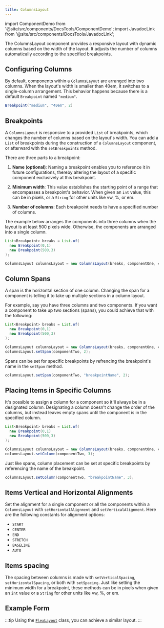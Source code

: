 ```yaml
---
title: ColumnsLayout
---
```


import ComponentDemo from '@site/src/components/DocsTools/ComponentDemo';
import JavadocLink from '@site/src/components/DocsTools/JavadocLink';

The <JavadocLink type="foundation" location="com/webforj/component/layout/columnslayout" code='true'>ColumnsLayout</JavadocLink> component provides a responsive layout with dynamic columns based on the width of the layout. It adjusts the number of columns automatically according to the specified breakpoints.

<ComponentDemo 
path='https://demo.webforj.com/webapp/controlsamples?class=componentdemos.columnslayoutdemos.ColumnsLayoutDemo' 
javaE='https://raw.githubusercontent.com/webforj/ControlSamples/main/src/main/java/componentdemos/columnslayoutdemos/ColumnsLayoutDemo.java'
height="450px"
/>

## Configuring Columns

By default, components within a `ColumnsLayout` are arranged into two columns. When the layout's width is smaller than 40em, it switches to a single-column arrangement. This behavior happens because there is a default `Breakpoint` named `"medium"`.

```java
Breakpoint("medium", "40em", 2)
```

## Breakpoints

A `ColumnsLayout` is responsive to a provided `List` of breakpoints, which changes the number of columns based on the layout's width.
You can add a `List` of breakpoints during the construction of a `ColumnsLayout` component, or afterward with the `setBreakpoints` method.

There are three parts to a breakpoint:

1. **Name (optional)**:
Naming a breakpoint enables you to reference it in future configurations, thereby altering the layout of a specific component exclusively at this breakpoint.

2. **Minimum width**:
This value establishes the starting point of a range that encompasses a breakpoint's behavior.
When given an `int` value, this can be in pixels, or a `String` for other units like vw, %, or em.

3. **Number of columns**:
Each breakpoint needs to have a specified number of columns.

The example below arranges the components into three columns when the layout is at least 500 pixels wide. Otherwise, the components are arranged into a single column.

```java
List<Breakpoint> breaks = List.of(
  new Breakpoint(0,1)
  new Breakpoint(500,3)
);

ColumnsLayout columnsLayout = new ColumnsLayout(breaks, componentOne, componentTwo, componentThree);
```

## Column Spans

A span is the horizontal section of one column. Changing the span for a component is telling it to take up multiple sections in a column layout.

For example, say you have three columns and two components. If you want a component to take up two sections (spans), you could achieve that with the following:

```java
List<Breakpoint> breaks = List.of(
  new Breakpoint(0,1)
  new Breakpoint(500,3)
);

ColumnsLayout columnsLayout = new ColumnsLayout(breaks, componentOne, componentTwo);
columnsLayout.setSpan(componentTwo, 2);
```

Spans can be set for specific breakpoints by refrencing the breakpoint's name in the `setSpan` method.

```java
columnsLayout.setSpan(componentTwo, "breakpointName", 2);
```

## Placing Items in Specific Columns

It's possible to assign a column for a component so it'll always be in a designated column. Designating a column doesn't change the order of the columns, but instead leaves empty spans until the component is in the specified column.

```java
List<Breakpoint> breaks = List.of(
  new Breakpoint(0,1)
  new Breakpoint(500,3)
);

ColumnsLayout columnsLayout = new ColumnsLayout(breaks, componentOne, componentTwo);
columnsLayout.setColumn(componentTwo, 3);
```

Just like spans, column placement can be set at specific breakpoints by referencing the name of the breakpoint.

```java
columnsLayout.setColumn(componentTwo, "breakpointName", 3);
```

## Items Vertical and Horizontal Alignments

Set the alignment for a single component or all the components within a `ColumnsLayout` with `setHoriontalAlignment` and `setVerticalAlignment`. Here are the following constants for alignment options:

* `START`
* `CENTER`
* `END`
* `STRETCH`
* `BASELINE`
* `AUTO`

## Items spacing
The spacing between columns is made with `setVerticalSpacing`, `setHorizontalSpacing`, or both with `setSpacing`. Just like setting the minimum width for a breakpoint, these methods can be in pixels when given an `int` value or a `String` for other units like vw, %, or em. 

## Example Form

<ComponentDemo 
path='https://demo.webforj.com/webapp/controlsamples?class=componentdemos.columnslayoutdemos.ColumnsLayoutFormDemo' 
javaE='https://raw.githubusercontent.com/webforj/ControlSamples/main/src/main/java/componentdemos/columnslayoutdemos/ColumnsLayoutFormDemo.java'
height="500px"
/>

:::tip
Using the [`FlexLayout`](../components/flex_layouts) class, you can achieve a similar layout.
:::